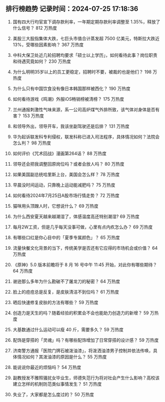 
## 排行榜趋势 记录时间：2024-07-25 17:18:36
  
  1. 国有四大行均官宣下调存款利率，一年期定期存款利率调整至 1.35%，释放了什么信号？ 812 万热度
    
  2. 美股三大股指集体大跌，七巨头市值合计蒸发超 7500 亿美元，特斯拉大跌近 13%，受哪些因素影响？ 367 万热度
    
  3. 中科大保卫处近几轮招聘均要求「硕士以上学历」，如何看待此事？岗位职责和待遇究竟如何？ 230 万热度
    
  4. 为什么明明35岁以上的员工更稳定，招聘时不要，被裁的也是他们？ 198 万热度
    
  5. 为什么只有中国饮食没有像日本韩国那样被西化？ 190 万热度
    
  6. 如何看待游戏《鸣潮》外服iOS畅销榜被清榜？ 175 万热度
    
  7. 兰州通报刺激性气味来源，系一公司高炉煤气外排所致，该气体对身体是否有害？ 153 万热度
    
  8. 和领导外出，领导开车，我该坐副驾驶还是后排？ 131 万热度
    
  9. 华为起诉联发科专利侵权，联发科称已进入司法程序，具体情况如何？法院会怎么判？ 98 万热度
    
  10. 如何评价《咒术回战》漫画第264话？ 88 万热度
    
  11. 领导还会把我调整回原岗位吗？或者会放人吗？ 80 万热度
    
  12. 如果美国副总统哈里斯上台，美国会怎么样？ 78 万热度
    
  13. 早晨没时间运动，只靠晚上运动能减肥吗？ 75 万热度
    
  14. 如何看待2024年7月25日A股市场行情走势？ 72 万热度
    
  15. 猫咪用头顶蹭人时，它想说什么？ 69 万热度
    
  16. 为什么西安夏天越来越潮湿了，体感温度高还特别潮湿? 69 万热度
    
  17. 每月2W工资，但是几乎每天没事可做，心里有点内疚怎么办？ 69 万热度
    
  18. 有哪些口红是你心目中的「夏季专属颜色」？ 65 万热度
    
  19. 流量快餐文化背景的当下，传统美学是否还有它应得的市场机会或价值？ 64 万热度
    
  20. 《原神》5.0 版本前瞻将于 8 月 16 号中午 11:45 开始，对此你有哪些期待？ 64 万热度
    
  21. 谢逊那么多年为什么勘破不了屠龙刀的秘密？ 64 万热度
    
  22. 脸上的痘痘总是反复，是皮肤清洁不到位吗？ 61 万热度
    
  23. 晒后快速修复皮肤的方法有哪些？ 59 万热度
    
  24. 创造力是天生的吗？随着经验的积累会不会也能助力创造力的新增？ 59 万热度
    
  25. 大基数通过什么运动可以瘦 40 斤，需要多久？ 59 万热度
    
  26. 配饰是穿搭的「灵魂」吗？有哪些配饰增加了日常穿搭的设计感？ 59 万热度
    
  27. 济南警方通报「医院门牌石被泼油漆」，将泼洒油漆男子控制并依法传唤，具体情况如何？其泼油漆的原因是什么？ 55 万热度
    
  28. 能说说你最近的烦恼吗？ 54 万热度
    
  29. 副教授发不雅照骚扰女毕业生，师德失范行为将对社会产生什么影响？高校该建立怎样的机制防范类似事情发生？ 51 万热度
    
  30. 失业了，大家都是怎么度过的？ 50 万热度
    